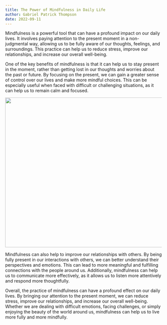 ```yaml
---
title: The Power of Mindfulness in Daily Life
author: Gabriel Patrick Thompson
date: 2022-09-11
---
```


<script>
import Image from '$lib/Image.svelte'
</script>

Mindfulness is a powerful tool that can have a profound impact on our daily lives. It involves paying attention to the present moment in a non-judgmental way, allowing us to be fully aware of our thoughts, feelings, and surroundings. This practice can help us to reduce stress, improve our relationships, and increase our overall well-being.

One of the key benefits of mindfulness is that it can help us to stay present in the moment, rather than getting lost in our thoughts and worries about the past or future. By focusing on the present, we can gain a greater sense of control over our lives and make more mindful choices. This can be especially useful when faced with difficult or challenging situations, as it can help us to remain calm and focused.

<Image src="/img/present-v5-720x.webp" srcset="/img/present-v5-1440x.webp 2x" width="720" height="480" caption="Attention to the present moment." />

Mindfulness can also help to improve our relationships with others. By being fully present in our interactions with others, we can better understand their perspectives and emotions. This can lead to more meaningful and fulfilling connections with the people around us. Additionally, mindfulness can help us to communicate more effectively, as it allows us to listen more attentively and respond more thoughtfully.

Overall, the practice of mindfulness can have a profound effect on our daily lives. By bringing our attention to the present moment, we can reduce stress, improve our relationships, and increase our overall well-being. Whether we are dealing with difficult emotions, facing challenges, or simply enjoying the beauty of the world around us, mindfulness can help us to live more fully and more mindfully.
